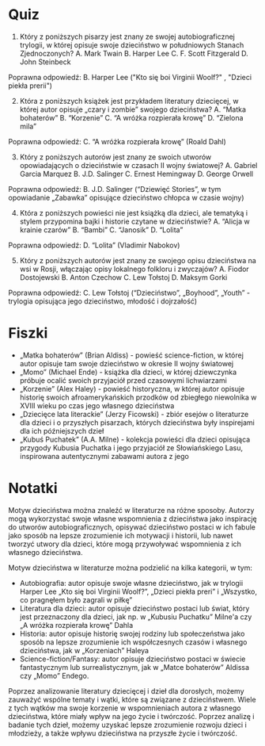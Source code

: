  # Quiz

1. Który z poniższych pisarzy jest znany ze swojej autobiograficznej trylogii, w której opisuje swoje dzieciństwo w południowych Stanach Zjednoczonych?
A. Mark Twain
B. Harper Lee
C. F. Scott Fitzgerald
D. John Steinbeck

Poprawna odpowiedź: B. Harper Lee ("Kto się boi Virginii Woolf?" , "Dzieci piekła prerii")

2. Która z poniższych książek jest przykładem literatury dziecięcej, w której autor opisuje „czary i zombie” swojego dzieciństwa?
A. “Matka bohaterów”
B. “Korzenie”
C. “A wróżka rozpierała krowę”
D. “Zielona mila”

Poprawna odpowiedź: C. “A wróżka rozpierała krowę” (Roald Dahl)

3. Który z poniższych autorów jest znany ze swoich utworów opowiadających o dzieciństwie w czasach II wojny światowej?
A. Gabriel Garcia Marquez
B. J.D. Salinger
C. Ernest Hemingway
D. George Orwell

Poprawna odpowiedź: B. J.D. Salinger (“Dziewięć Stories”, w tym opowiadanie „Zabawka” opisujące dzieciństwo chłopca w czasie wojny)

4. Która z poniższych powieści nie jest książką dla dzieci, ale tematyką i stylem przypomina bajki i historie czytane w dzieciństwie?
A. “Alicja w krainie czarów”
B. “Bambi”
C. “Janosik”
D. “Lolita”

Poprawna odpowiedź: D. “Lolita” (Vladimir Nabokov)

5. Który z poniższych autorów jest znany ze swojego opisu dzieciństwa na wsi w Rosji, włączając opisy lokalnego folkloru i zwyczajów?
A. Fiodor Dostojewski
B. Anton Czechow
C. Lew Tołstoj
D. Maksym Gorki

Poprawna odpowiedź: C. Lew Tołstoj (“Dzieciństwo”, „Boyhood”, „Youth” - trylogia opisująca jego dzieciństwo, młodość i dojrzałość)

# Fiszki

- „Matka bohaterów” (Brian Aldiss) - powieść science-fiction, w której autor opisuje tam swoje dzieciństwo w okresie II wojny światowej
- „Momo” (Michael Ende) - książka dla dzieci, w której dziewczynka próbuje ocalić swoich przyjaciół przed czasowymi lichwiarzami
- „Korzenie” (Alex Haley) - powieść historyczna, w której autor opisuje historię swoich afroamerykańskich przodków od zbiegłego niewolnika w XVIII wieku po czas jego własnego dzieciństwa
- „Dziecięce lata literackie” (Jerzy Ficowski) - zbiór esejów o literaturze dla dzieci i o przyszłych pisarzach, których dzieciństwa były inspirejami dla ich późniejszych dzieł
- „Kubuś Puchatek” (A.A. Milne) - kolekcja powieści dla dzieci opisująca przygody Kubusia Puchatka i jego przyjaciół ze Słowiańskiego Lasu, inspirowana autentycznymi zabawami autora z jego

# Notatki

Motyw dzieciństwa można znaleźć w literaturze na różne sposoby. Autorzy mogą wykorzystać swoje własne wspomnienia z dzieciństwa jako inspirację do utworów autobiograficznych, opisywać dzieciństwo postaci w ich fabule jako sposób na lepsze zrozumienie ich motywacji i historii, lub nawet tworzyć utwory dla dzieci, które mogą przywoływać wspomnienia z ich własnego dzieciństwa.

Motyw dzieciństwa w literaturze można podzielić na kilka kategorii, w tym:

- Autobiografia: autor opisuje swoje własne dzieciństwo, jak w trylogii Harper Lee „Kto się boi Virginii Woolf?”, „Dzieci piekła preri” i „Wszystko, co pragnęłem było zagrali w piłkę”
- Literatura dla dzieci: autor opisuje dzieciństwo postaci lub świat, który jest przeznaczony dla dzieci, jak np. w „Kubusiu Puchatku” Milne'a czy „A wróżka rozpierała krowę” Dahla
- Historia: autor opisuje historię swojej rodziny lub społeczeństwa jako sposób na lepsze zrozumienie ich współczesnych czasów i własnego dzieciństwa, jak w „Korzeniach” Haleya
- Science-fiction/Fantasy: autor opisuje dzieciństwo postaci w świecie fantastycznym lub surrealistycznym, jak w „Matce bohaterów” Aldissa czy „Momo” Endego.

Poprzez analizowanie literatury dziecięcej i dzieł dla dorosłych, możemy zauważyć wspólne tematy i wątki, które są związane z dzieciństwem. Wiele z tych wątków ma swoje korzenie w wspomnieniach autora z własnego dzieciństwa, które miały wpływ na jego życie i twórczość. Poprzez analizę i badanie tych dzieł, możemy uzyskać lepsze zrozumienie rozwoju dzieci i młodzieży, a także wpływu dzieciństwa na przyszłe życie i twórczość.